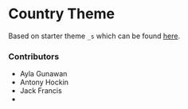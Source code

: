 Country Theme
===

Based on starter theme <code>_s</code> which can be found [here](https://github.com/Automattic/_s).

### Contributors

* Ayla Gunawan
* Antony Hockin
* Jack Francis
* 
